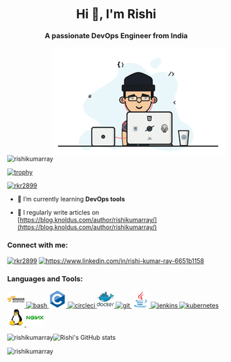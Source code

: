 <h1 align="center">Hi 👋, I'm Rishi</h1>
<h3 align="center">A passionate DevOps Engineer from India</h3>

<img align="right" height="250" width="400" alt="GIF" src="0_7Q3yvSIv_t0ioJ-Z.gif">


<p align="left"> <img src="https://komarev.com/ghpvc/?username=rishikumarray&label=Profile%20views&color=0e75b6&style=flat" alt="rishikumarray" /> </p>

[![trophy](https://github-profile-trophy.vercel.app/?username=rishikumarray)](https://github.com/rishikumarray/github-profile-trophy)

<p align="left"> <a href="https://twitter.com/rkr2899" target="blank"><img src="https://img.shields.io/twitter/follow/rkr2899?logo=twitter&style=for-the-badge" alt="rkr2899" /></a> </p>

- 🌱 I’m currently learning **DevOps tools**

- 📝 I regularly write articles on [https://blog.knoldus.com/author/rishikumarray/](https://blog.knoldus.com/author/rishikumarray/)

<h3 align="left">Connect with me:</h3>
<p align="left">
<a href="https://twitter.com/rkr2899" target="blank"><img align="center" src="https://raw.githubusercontent.com/rahuldkjain/github-profile-readme-generator/master/src/images/icons/Social/twitter.svg" alt="rkr2899" height="30" width="40" /></a>
<a href="https://linkedin.com/in/https://www.linkedin.com/in/rishi-kumar-ray-6651b1158" target="blank"><img align="center" src="https://raw.githubusercontent.com/rahuldkjain/github-profile-readme-generator/master/src/images/icons/Social/linked-in-alt.svg" alt="https://www.linkedin.com/in/rishi-kumar-ray-6651b1158" height="30" width="40" /></a>
</p>

<h3 align="left">Languages and Tools:</h3>
<p align="left"> <a href="https://aws.amazon.com" target="_blank" rel="noreferrer"> <img src="https://raw.githubusercontent.com/devicons/devicon/master/icons/amazonwebservices/amazonwebservices-original-wordmark.svg" alt="aws" width="40" height="40"/> </a> <a href="https://www.gnu.org/software/bash/" target="_blank" rel="noreferrer"> <img src="https://www.vectorlogo.zone/logos/gnu_bash/gnu_bash-icon.svg" alt="bash" width="40" height="40"/> </a> <a href="https://www.cprogramming.com/" target="_blank" rel="noreferrer"> <img src="https://raw.githubusercontent.com/devicons/devicon/master/icons/c/c-original.svg" alt="c" width="40" height="40"/> </a> <a href="https://circleci.com" target="_blank" rel="noreferrer"> <img src="https://www.vectorlogo.zone/logos/circleci/circleci-icon.svg" alt="circleci" width="40" height="40"/> </a> <a href="https://www.docker.com/" target="_blank" rel="noreferrer"> <img src="https://raw.githubusercontent.com/devicons/devicon/master/icons/docker/docker-original-wordmark.svg" alt="docker" width="40" height="40"/> </a> <a href="https://git-scm.com/" target="_blank" rel="noreferrer"> <img src="https://www.vectorlogo.zone/logos/git-scm/git-scm-icon.svg" alt="git" width="40" height="40"/> </a> <a href="https://www.java.com" target="_blank" rel="noreferrer"> <img src="https://raw.githubusercontent.com/devicons/devicon/master/icons/java/java-original.svg" alt="java" width="40" height="40"/> </a> <a href="https://www.jenkins.io" target="_blank" rel="noreferrer"> <img src="https://www.vectorlogo.zone/logos/jenkins/jenkins-icon.svg" alt="jenkins" width="40" height="40"/> </a> <a href="https://kubernetes.io" target="_blank" rel="noreferrer"> <img src="https://www.vectorlogo.zone/logos/kubernetes/kubernetes-icon.svg" alt="kubernetes" width="40" height="40"/> </a> <a href="https://www.linux.org/" target="_blank" rel="noreferrer"> <img src="https://raw.githubusercontent.com/devicons/devicon/master/icons/linux/linux-original.svg" alt="linux" width="40" height="40"/> </a> <a href="https://www.nginx.com" target="_blank" rel="noreferrer"> <img src="https://raw.githubusercontent.com/devicons/devicon/master/icons/nginx/nginx-original.svg" alt="nginx" width="40" height="40"/> </a> </p>

<p><img align="left" src="https://github-readme-stats.vercel.app/api/top-langs?username=rishikumarray&show_icons=true&locale=en&layout=compact" alt="rishikumarray" /></p>

![Rishi's GitHub stats](https://github-readme-stats.vercel.app/api?username=rishikumarray&show_icons=true&theme=radical)

<p><img align="center" src="https://github-readme-streak-stats.herokuapp.com/?user=rishikumarray&theme=radical" alt="rishikumarray" /></p>
